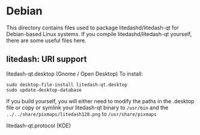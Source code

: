 
Debian
====================
This directory contains files used to package litedashd/litedash-qt
for Debian-based Linux systems. If you compile litedashd/litedash-qt yourself, there are some useful files here.

## litedash: URI support ##


litedash-qt.desktop  (Gnome / Open Desktop)
To install:

	sudo desktop-file-install litedash-qt.desktop
	sudo update-desktop-database

If you build yourself, you will either need to modify the paths in
the .desktop file or copy or symlink your litedash-qt binary to `/usr/bin`
and the `../../share/pixmaps/litedash128.png` to `/usr/share/pixmaps`

litedash-qt.protocol (KDE)

